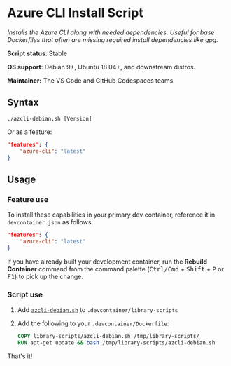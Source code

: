 # Azure CLI Install Script

*Installs the Azure CLI along with needed dependencies. Useful for base Dockerfiles that often are missing required install dependencies like gpg.*

**Script status**: Stable

**OS support**: Debian 9+, Ubuntu 18.04+, and downstream distros.

**Maintainer:** The VS Code and GitHub Codespaces teams

## Syntax

```text
./azcli-debian.sh [Version]
```

Or as a feature:

```json
"features": {
    "azure-cli": "latest"
}
```

## Usage

### Feature use

To install these capabilities in your primary dev container, reference it in `devcontainer.json` as follows:

```json
"features": {
    "azure-cli": "latest"
}
```

If you have already built your development container, run the **Rebuild Container** command from the command palette (<kbd>Ctrl/Cmd</kbd> + <kbd>Shift</kbd> + <kbd>P</kbd> or <kbd>F1</kbd>) to pick up the change.

### Script use

1. Add [`azcli-debian.sh`](../azcli-debian.sh) to `.devcontainer/library-scripts`

2. Add the following to your `.devcontainer/Dockerfile`:

    ```Dockerfile
    COPY library-scripts/azcli-debian.sh /tmp/library-scripts/
    RUN apt-get update && bash /tmp/library-scripts/azcli-debian.sh
    ```

That's it!
